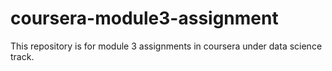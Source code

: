 # coursera-module3-assignment
This repository is for module 3 assignments in coursera under data science track.
